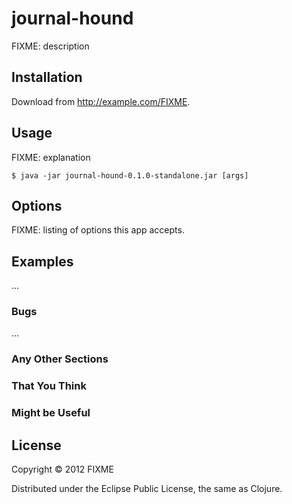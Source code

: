 # journal-hound

FIXME: description

## Installation

Download from http://example.com/FIXME.

## Usage

FIXME: explanation

    $ java -jar journal-hound-0.1.0-standalone.jar [args]

## Options

FIXME: listing of options this app accepts.

## Examples

...

### Bugs

...

### Any Other Sections
### That You Think
### Might be Useful

## License

Copyright © 2012 FIXME

Distributed under the Eclipse Public License, the same as Clojure.
